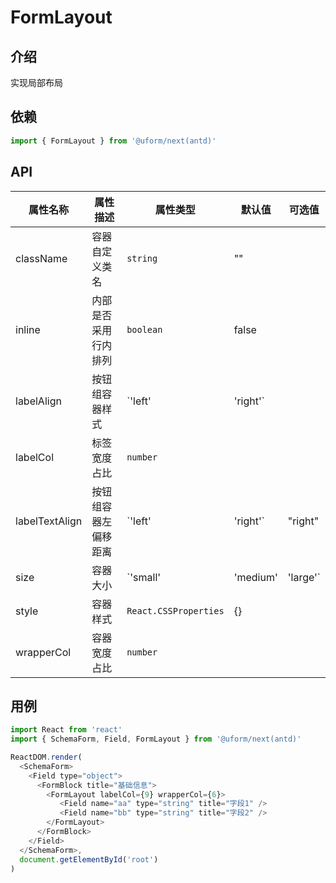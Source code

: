 # FormLayout

## 介绍

实现局部布局

## 依赖

```javascript
import { FormLayout } from '@uform/next(antd)'
```

## API

| 属性名称 | 属性描述 | 属性类型 | 默认值 | 可选值 |
| ---- | ---- | ---- | --- | --- |
| className | 容器自定义类名 | `string` | "" |  |
| inline | 内部是否采用行内排列 | `boolean` | false |  |
| labelAlign | 按钮组容器样式 | `'left'|'right'` | | "left" | "left"/"top" |
| labelCol | 标签宽度占比 | `number` |  |  |
| labelTextAlign | 按钮组容器左偏移距离 | `'left'|'right'` | "right" | "left"/"right" |
| size | 容器大小 | `'small'|'medium'|'large'` | medium | "small"/"medium"/"large" |
| style | 容器样式 | `React.CSSProperties` | {} |  |
| wrapperCol | 容器宽度占比 | `number` |  |  |

## 用例

```javascript
import React from 'react'
import { SchemaForm, Field, FormLayout } from '@uform/next(antd)'

ReactDOM.render(
  <SchemaForm>
    <Field type="object">
      <FormBlock title="基础信息">
        <FormLayout labelCol={9} wrapperCol={6}>
          ​ <Field name="aa" type="string" title="字段1" />
          ​ <Field name="bb" type="string" title="字段2" />
        </FormLayout>
      </FormBlock>
    </Field>
  </SchemaForm>,
  document.getElementById('root')
)
```
